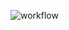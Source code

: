 ![workflow](https://github.com/EugeneDenkevich/Flask-CICD-test/actions/workflows/on_push_main.yaml/badge.svg)
